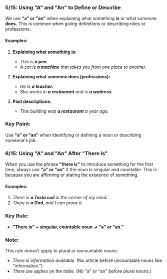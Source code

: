 ### **5/15: Using "A" and "An" to Define or Describe**

We use **"a" or "an"** when explaining what something **is** or what someone **does.** This is common when giving definitions or describing roles or professions.

#### Examples:

1. **Explaining what something is:**
    
    - _This is **a pen.**_
    - _A car is **a machine** that takes you from one place to another._
2. **Explaining what someone does (professions):**
    
    - _He is **a teacher.**_
    - _She works in **a restaurant** and is **a waitress.**_
3. **Past descriptions:**
    
    - _This building was **a restaurant** a year ago._

### Key Point:

Use **"a" or "an"** when identifying or defining a noun or describing someone's job.

### **6/15: Using "A" and "An" After "There Is"**

When you use the phrase **"there is"** to introduce something for the first time, always use **"a" or "an"** if the noun is singular and countable. This is because you are affirming or stating the existence of something.

#### Examples:

1. _There is **a Tesla coil** in the corner of my shed._
2. _There is **a God**, and I can prove it._

### Key Rule:

- **"There is" + singular, countable noun → "a" or "an."**

### Note:

This rule doesn’t apply to plural or uncountable nouns:

- _There is information available._ (No article before uncountable nouns like "information.")
- _There are apples on the table._ (No "a" or "an" before plural nouns.)


